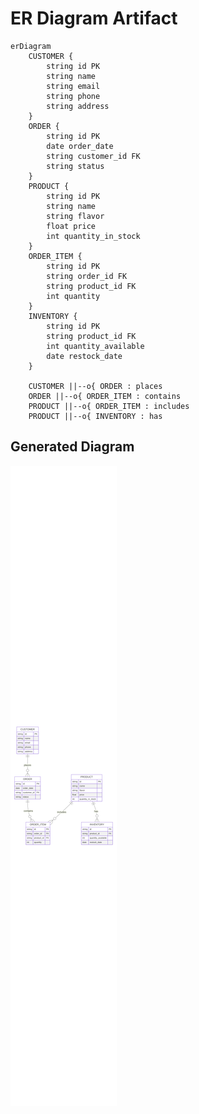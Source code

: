 # ER Diagram Artifact

```mermaid
erDiagram
    CUSTOMER {
        string id PK
        string name
        string email
        string phone
        string address
    }
    ORDER {
        string id PK
        date order_date
        string customer_id FK
        string status
    }
    PRODUCT {
        string id PK
        string name
        string flavor
        float price
        int quantity_in_stock
    }
    ORDER_ITEM {
        string id PK
        string order_id FK
        string product_id FK
        int quantity
    }
    INVENTORY {
        string id PK
        string product_id FK
        int quantity_available
        date restock_date
    }
    
    CUSTOMER ||--o{ ORDER : places
    ORDER ||--o{ ORDER_ITEM : contains
    PRODUCT ||--o{ ORDER_ITEM : includes
    PRODUCT ||--o{ INVENTORY : has
```

## Generated Diagram

![Mermaid Diagram](https://github.com/Dev41-artifacts/ice-cream-factory_96c4c402-3fa0-40b6-820f-2ed5a1b46368/blob/main/artifacts/8933ddfa-1988-4cf0-8187-7e2606243111_diagram.svg)
